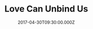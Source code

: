 ---
title: "Love Can Unbind Us"
image: "https://i.imgur.com/MuLYIpM.jpg"
date: "2017-04-30T09:30:00.000Z"
video:
  type: "vimeo"
  id: 215416143
speaker:
  name: "Bart Wilkins"
  permalink: "bart-wilkins"
series: "love-can"
---